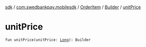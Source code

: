 [sdk](../../../index.md) / [com.swedbankpay.mobilesdk](../../index.md) / [OrderItem](../index.md) / [Builder](index.md) / [unitPrice](./unit-price.md)

# unitPrice

`fun unitPrice(unitPrice: `[`Long`](https://kotlinlang.org/api/latest/jvm/stdlib/kotlin/-long/index.html)`): Builder`